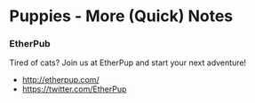 # Puppies - More (Quick) Notes


### EtherPub

Tired of cats? Join us at EtherPup and start your next adventure!

- http://etherpup.com/
- https://twitter.com/EtherPup


